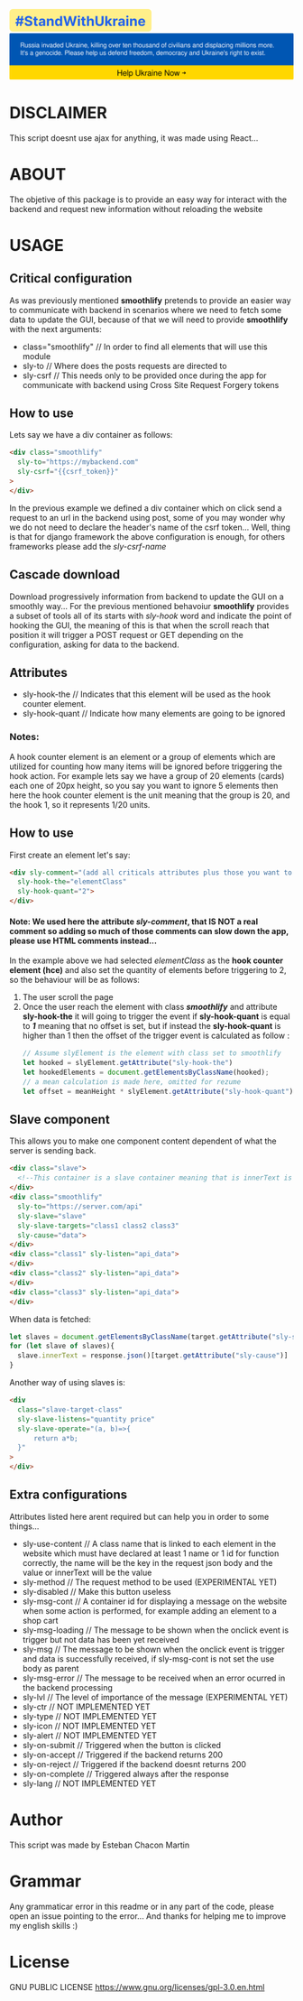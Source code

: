[![StandWithUkraine](https://raw.githubusercontent.com/vshymanskyy/StandWithUkraine/main/badges/StandWithUkraine.svg)](https://github.com/vshymanskyy/StandWithUkraine/blob/main/docs/README.md)
[![Stand With Ukraine](https://raw.githubusercontent.com/vshymanskyy/StandWithUkraine/main/banner2-direct.svg)](https://vshymanskyy.github.io/StandWithUkraine/)

# DISCLAIMER
This script doesnt use ajax for anything, it was made using React...

# ABOUT
The objetive of this package is to provide an easy way for interact with the backend and request new information without reloading
the website

# USAGE
## Critical configuration
As was previously mentioned <b>smoothlify</b> pretends to provide an easier way to communicate with backend in scenarios where we need to fetch some data to update the GUI, because of that we will need to provide <b>smoothlify</b> with the next arguments:
* class="smoothlify" // In order to find all elements that will use this module
* sly-to // Where does the posts requests are directed to
* sly-csrf // This needs only to be provided once during the app
for communicate with backend using Cross Site Request Forgery tokens

## How to use
Lets say we have a div container as follows:
```html
<div class="smoothlify"
  sly-to="https://mybackend.com"
  sly-csrf="{{csrf_token}}"
>
</div>
```
In the previous example we defined a div container which on click send a request to an url in the backend using post, some of you may wonder why we do not need to declare the header's name of the csrf token... Well, thing is that for django framework the above configuration is enough, for others frameworks please add the <i>sly-csrf-name</i> 
## Cascade download 
Download progressively information from backend to update the GUI on a smoothly way...
For the previous mentioned behavoiur <b>smoothlify</b> provides a subset of tools all of its starts with <i>sly-hook</i> word and indicate the point of hooking the GUI, the meaning of this is that when the scroll reach that position it will trigger a POST request or GET depending on the configuration, asking for data to the backend.
## Attributes
* sly-hook-the // Indicates that this element will be used as the hook counter element.
* sly-hook-quant // Indicate how many elements are going to be ignored

### Notes:
A hook counter element is an element or a group of elements which are utilized for counting how many items will be ignored before triggering the hook action. For example lets say we have a group of 20 elements (cards) each one of 20px height, so you say you want to ignore 5 elements then here the hook counter element is the unit meaning that the group is 20, and the hook 1, so it represents 1/20 units.
## How to use
First create an element let's say:
```html
<div sly-comment="(add all criticals attributes plus those you want to add extra)" 
  sly-hook-the="elementClass"
  sly-hook-quant="2">
</div>
```
#### Note: We used here the attribute <i>sly-comment</i>, that IS NOT a real comment so adding so much of those comments can slow down the app, please use HTML comments instead... 

In the example above we had selected <i>elementClass</i> as the <b>hook counter element (hce)</b> and also set the quantity of elements before triggering to 2, so the behaviour will be as follows:

1. The user scroll the page
2. Once the user reach the element with class <b><i>smoothlify</i></b> and attribute <b>sly-hook-the</b> it will going to trigger the event if <b>sly-hook-quant</b> is equal to <b><i>1</i></b> meaning that no offset is set, but if instead the <b>sly-hook-quant</b> is higher  than 1 then the offset of the trigger event is calculated as follow : 
    ```js
    // Assume slyElement is the element with class set to smoothlify
    let hooked = slyElement.getAttribute("sly-hook-the")
    let hookedElements = document.getElementsByClassName(hooked);
    // a mean calculation is made here, omitted for rezume
    let offset = meanHeight * slyElement.getAttribute("sly-hook-quant")
    ```
## Slave component
This allows you to make one component content dependent of what the server is sending back.
```html
<div class="slave">
  <!--This container is a slave container meaning that is innerText is going to be updated automatically -->
</div>
<div class="smoothlify" 
  sly-to="https://server.com/api" 
  sly-slave="slave"
  sly-slave-targets="class1 class2 class3"
  sly-cause="data">
</div>
<div class="class1" sly-listen="api_data">
</div>
<div class="class2" sly-listen="api_data">
</div>
<div class="class3" sly-listen="api_data">
</div>
```
When data is fetched:
 ```js
 let slaves = document.getElementsByClassName(target.getAttribute("sly-slave"));
 for (let slave of slaves){
   slave.innerText = response.json()[target.getAttribute("sly-cause")]
 }
```
Another way of using slaves is:
```html
<div
  class="slave-target-class"
  sly-slave-listens="quantity price"
  sly-slave-operate="(a, b)=>{
      return a*b;
  }"
>
</div>
```
## Extra configurations
Attributes listed here arent required but can help you in order to some things...

* sly-use-content // A class name that is linked to each element in the website which must have declared at least 1 name or 1 id for function correctly, the name will be the key in the request json body and the value or innerText will be the value 
* sly-method // The request method to be used (EXPERIMENTAL YET)
* sly-disabled // Make this button useless
* sly-msg-cont // A container id for displaying a message on the website when some action is performed, for example adding an element to a shop cart
* sly-msg-loading // The message to be shown when the onclick event is trigger but not data has been yet received
* sly-msg // The message to be shown when the onclick event is trigger and data is successfully received, if sly-msg-cont is not set the use body as parent
* sly-msg-error // The message to be received when an error ocurred in the backend processing
* sly-lvl // The level of importance of the message (EXPERIMENTAL YET)
* sly-ctr // NOT IMPLEMENTED YET
* sly-type // NOT IMPLEMENTED YET
* sly-icon // NOT IMPLEMENTED YET
* sly-alert // NOT IMPLEMENTED YET
* sly-on-submit // Triggered when the button is clicked
* sly-on-accept // Triggered if the backend returns 200
* sly-on-reject // Triggered if the backend doesnt returns 200
* sly-on-complete // Triggered always after the response
* sly-lang // NOT IMPLEMENTED YET

# Author
This script was made by Esteban Chacon Martin
# Grammar
Any grammaticar error in this readme or in any part of the code, please open an issue pointing to the error... And thanks for helping me to improve my english skills :)
# License
GNU PUBLIC LICENSE https://www.gnu.org/licenses/gpl-3.0.en.html
